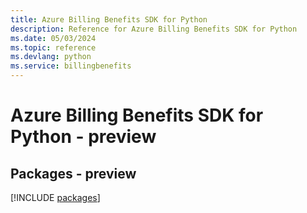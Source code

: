 ```yaml
---
title: Azure Billing Benefits SDK for Python
description: Reference for Azure Billing Benefits SDK for Python
ms.date: 05/03/2024
ms.topic: reference
ms.devlang: python
ms.service: billingbenefits
---
```

# Azure Billing Benefits SDK for Python - preview
## Packages - preview
[!INCLUDE [packages](billing-benefits-index.md)]